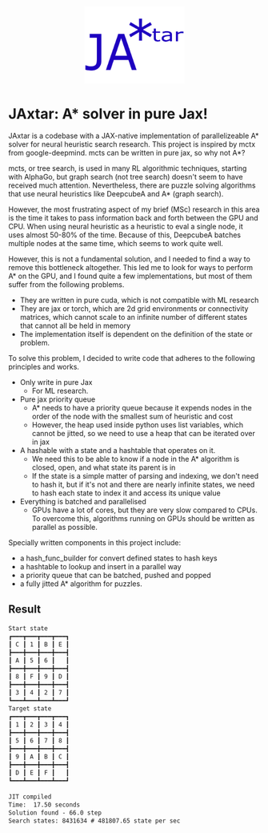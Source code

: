<div align="center">
<img src="images/JAxtar.png" alt="logo" width="200"></img>
</div>

# JAxtar: A* solver in pure Jax!

JAxtar is a codebase with a JAX-native implementation of parallelizeable A* solver for neural heuristic search research.
This project is inspired by mctx from google-deepmind. mcts can be written in pure jax, so why not A*?

mcts, or tree search, is used in many RL algorithmic techniques, starting with AlphaGo, but graph search (not tree search) doesn't seem to have received much attention. Nevertheless, there are puzzle solving algorithms that use neural heuristics like DeepcubeA and A* (graph search).

However, the most frustrating aspect of my brief (MSc) research in this area is the time it takes to pass information back and forth between the GPU and CPU. 
When using neural heuristic as a heuristic to eval a single node, it uses almost 50-80% of the time. Because of this, DeepcubeA batches multiple nodes at the same time, which seems to work quite well.

However, this is not a fundamental solution, and I needed to find a way to remove this bottleneck altogether. This led me to look for ways to perform A* on the GPU, and I found quite a few implementations, but most of them suffer from the following problems.

* They are written in pure cuda, which is not compatible with ML research
* They are jax or torch, which are 2d grid environments or connectivity matrices, which cannot scale to an infinite number of different states that cannot all be held in memory
* The implementation itself is dependent on the definition of the state or problem.

To solve this problem, I decided to write code that adheres to the following principles and works.

* Only write in pure Jax
  * For ML research.
* Pure jax priority queue
  * A* needs to have a priority queue because it expends nodes in the order of the node with the smallest sum of heuristic and cost
  * However, the heap used inside python uses list variables, which cannot be jitted, so we need to use a heap that can be iterated over in jax
* A hashable with a state and a hashtable that operates on it.
  * We need this to be able to know if a node in the A* algorithm is closed, open, and what state its parent is in
  * If the state is a simple matter of parsing and indexing, we don't need to hash it, but if it's not and there are nearly infinite states, we need to hash each state to index it and access its unique value
* Everything is batched and parallelised
  * GPUs have a lot of cores, but they are very slow compared to CPUs. To overcome this, algorithms running on GPUs should be written as parallel as possible.

Specially written components in this project include:
* a hash_func_builder for convert defined states to hash keys 
* a hashtable to lookup and insert in a parallel way
* a priority queue that can be batched, pushed and popped
* a fully jitted A* algorithm for puzzles.

## Result
```
Start state
┏━━━┳━━━┳━━━┳━━━┓
┃ C ┃ 1 ┃ B ┃ E ┃
┣━━━╋━━━╋━━━╋━━━┫
┃ A ┃ 5 ┃ 6 ┃   ┃
┣━━━╋━━━╋━━━╋━━━┫
┃ 8 ┃ F ┃ 9 ┃ D ┃
┣━━━╋━━━╋━━━╋━━━┫
┃ 3 ┃ 4 ┃ 2 ┃ 7 ┃
┗━━━┻━━━┻━━━┻━━━┛
Target state
┏━━━┳━━━┳━━━┳━━━┓
┃ 1 ┃ 2 ┃ 3 ┃ 4 ┃
┣━━━╋━━━╋━━━╋━━━┫
┃ 5 ┃ 6 ┃ 7 ┃ 8 ┃
┣━━━╋━━━╋━━━╋━━━┫
┃ 9 ┃ A ┃ B ┃ C ┃
┣━━━╋━━━╋━━━╋━━━┫
┃ D ┃ E ┃ F ┃   ┃
┗━━━┻━━━┻━━━┻━━━┛

JIT compiled
Time:  17.50 seconds
Solution found - 66.0 step
Search states: 8431634 # 481807.65 state per sec
```
